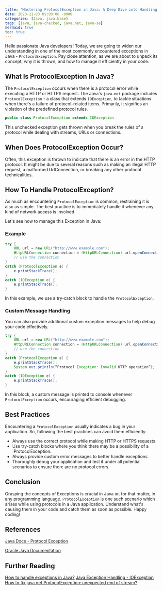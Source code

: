 ```yaml
---
title: "Mastering ProtocolException in Java: A Deep Dive into Handling Common Exceptions in Java"
date: 2023-11-03 09:00:00 -0000
categories: [Java, java.base]
tags: [java, java-checked, java.net, java-se]
mermaid: true
toc: true
---
```



Hello passionate Java developers! Today, we are going to widen our understanding in one of the most commonly encountered exceptions in Java - `ProtocolException`. Pay close attention, as we are about to unpack its concept, why it is thrown, and how to manage it efficiently in your code. 

## What Is ProtocolException In Java?

The `ProtocolException` occurs when there is a protocol error while executing a HTTP or HTTPS request. The Java's `java.net` package includes `ProtocolException` - a class that extends `IOException`, to tackle situations when there's a failure of protocol-related items. Primarily, it signifies an violation of the predefined protocol rules.

```java
public class ProtocolException extends IOException
```

This unchecked exception gets thrown when you break the rules of a protocol while dealing with streams, URLs or connections.

## When Does ProtocolException Occur?

Often, this exception is thrown to indicate that there is an error in the HTTP protocol. It might be due to several reasons such as making an illegal HTTP request, a malformed UrlConnection, or breaking any other protocol technicalities.

## How To Handle ProtocolException?

As much as encountering `ProtocolException` is common, restraining it is also as simple. The best practice is to immediately handle it whenever any kind of network access is involved. 

Let's see how to manage this Exception in Java:

### Example

```java
try {
    URL url = new URL("http://www.example.com");
    HttpURLConnection connection = (HttpURLConnection) url.openConnection();
    // use the connection
}
catch (ProtocolException e) {
    e.printStackTrace();
}
catch (IOException e) {
    e.printStackTrace();
}
```
In this example, we use a try-catch block to handle the `ProtocolException`. 

### Custom Message Handling

You can also provide additional custom exception messages to help debug your code effectively.

```java
try {
    URL url = new URL("http://www.example.com");
    HttpURLConnection connection = (HttpURLConnection) url.openConnection();
    // use the connection
}
catch (ProtocolException e) {
    e.printStackTrace();
    System.out.println(“Protocol Exception: Invalid HTTP operation”);
}
catch (IOException e) {
    e.printStackTrace();
}
```
In this block, a custom message is printed to console whenever `ProtocolException` occurs, encouraging efficient debugging.

## Best Practices

Encountering a `ProtocolException` usually indicates a bug in your application. So, following the best practices can avoid them efficiently:

- Always use the correct protocol while making HTTP or HTTPS requests.
- Use try-catch blocks where you think there may be a possibility of a `ProtocolException.
- Always provide custom error messages to better handle exceptions.
- Thoroughly debug your application and test it under all potential scenarios to ensure there are no protocol errors.

## Conclusion
 
Grasping the concepts of Exceptions is crucial in Java or, for that matter, in any programming language. `ProtocolException` is one such scenario which arises while using protocols in a Java application. Understand what's causing them in your code and catch them as soon as possible. Happy coding!

## References 

[Java Docs - Protocol Exception](https://docs.oracle.com/javase/7/docs/api/java/net/ProtocolException.html)

[Oracle Java Documentation](https://docs.oracle.com/en/java/)

## Further Reading

[How to handle exceptions in Java?](https://www.geeksforgeeks.org/exceptions-in-java/)
[Java Exception Handling - IOException](https://beginnersbook.com/2013/04/java-ioexception/)
[How to fix java.net.ProtocolException: unexpected end of stream?](https://stackoverflow.com/questions/38354784/how-to-fix-java-net-protocolexception-unexpected-end-of-stream)

